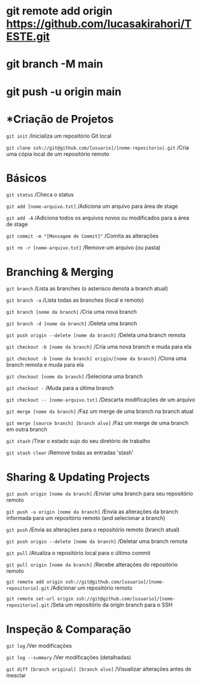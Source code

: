 # git remote add origin https://github.com/lucasakirahori/TESTE.git
# git branch -M main
# git push -u origin main


# *Criação de Projetos

`git init` /Inicializa um repositório Git local

`git clone ssh://git@github.com/[usuario]/[nome-repositorio].git` /Cria uma cópia local de um repositório remoto

# Básicos

`git status` /Checa o status

`git add [nome-arquivo.txt]` /Adiciona um arquivo para área de stage

`git add -A` /Adiciona todos os arquivos novos ou modificados para a área de stage

`git commit -m "[Mensagem de Commit]"` /Comita as alterações

`git rm -r [nome-arquivo.txt]` /Remove um arquivo (ou pasta)

# Branching & Merging

`git branch` /Lista as branches (o asterisco denota a branch atual)

`git branch -a` /Lista todas as branches (local e remoto)

`git branch [nome da branch]`	/Cria uma nova branch

`git branch -d [nome da branch]`	/Deleta uma branch

`git push origin --delete [nome da branch]`	/Deleta uma branch remota

`git checkout -b [nome da branch]`	/Cria uma nova branch e muda para ela

`git checkout -b [nome da branch] origin/[nome da branch]`	/Clona uma branch remota e muda para ela

`git checkout [nome da branch]`	/Seleciona uma branch

`git checkout -`	/Muda para a última branch

`git checkout -- [nome-arquivo.txt]`	/Descarta modificações de um arquivo

`git merge [nome da branch]`	/Faz um merge de uma branch na branch atual

`git merge [source branch] [branch alvo]`	/Faz um merge de uma branch em outra branch

`git stash`	/Tirar o estado sujo do seu diretório de trabalho

`git stash clear`	/Remove todas as entradas 'stash'

# Sharing & Updating Projects

`git push origin [nome da branch]`	/Enviar uma branch para seu repositório remoto

`git push -u origin [nome da branch]`	/Envia as alterações da branch informada para um repositório remoto (and selecionar a branch)

`git push`	/Envia as alterações para o repositório remoto (branch atual)

`git push origin --delete [nome da branch]`	/Deletar uma branch remota

`git pull`	/Atualiza o repositório local para o último commit

`git pull origin [nome da branch]`	/Recebe alterações do repositório remoto

`git remote add origin ssh://git@github.com/[usuario]/[nome-repositorio].git`	/Adicionar um repositório remoto

`git remote set-url origin ssh://git@github.com/[usuario]/[nome-repositorio].git`	/Seta um repositório da origin branch para o SSH

# Inspeção & Comparação

`git log`	/Ver modificações

`git log --summary`	/Ver modificações (detalhadas)

`git diff [branch original] [branch alvo]`	/Visualizar alterações antes de mesclar
